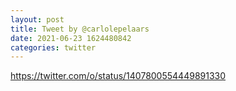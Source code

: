 ```yaml
--- 
layout: post 
title: Tweet by @carlolepelaars 
date: 2021-06-23 1624480842 
categories: twitter 
--- 
```

https://twitter.com/o/status/1407800554449891330